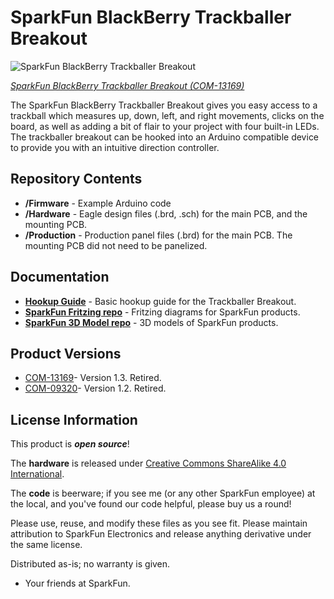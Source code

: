 SparkFun BlackBerry Trackballer Breakout
========================================

![SparkFun BlackBerry Trackballer Breakout](https://cdn.sparkfun.com//assets/parts/1/0/2/9/3/13169-01.jpg)

[*SparkFun BlackBerry Trackballer Breakout (COM-13169)*](https://www.sparkfun.com/products/13169)

The SparkFun BlackBerry Trackballer Breakout gives you easy access to a trackball which measures up, down, left, and right movements, clicks on the board, as well as adding a bit of flair to your project with four built-in LEDs. The trackballer breakout can be hooked into an Arduino compatible device to provide you with an intuitive direction controller.

Repository Contents
-------------------
 
* **/Firmware** - Example Arduino code 
* **/Hardware** - Eagle design files (.brd, .sch) for the main PCB, and the mounting PCB. 
* **/Production** - Production panel files (.brd) for the main PCB. The mounting PCB did not need to be panelized. 

Documentation
--------------
* **[Hookup Guide](https://learn.sparkfun.com/tutorials/blackberry-trackballer-breakout-hookup-guide)** - Basic hookup guide for the Trackballer Breakout.
* **[SparkFun Fritzing repo](https://github.com/sparkfun/Fritzing_Parts)** - Fritzing diagrams for SparkFun products.
* **[SparkFun 3D Model repo](https://github.com/sparkfun/3D_Models)** - 3D models of SparkFun products. 

Product Versions
----------------
* [COM-13169](https://www.sparkfun.com/products/13169)- Version 1.3. Retired.
* [COM-09320](https://www.sparkfun.com/products/9320)- Version 1.2. Retired. 

License Information
-------------------
This product is _**open source**_! 

The **hardware** is released under [Creative Commons ShareAlike 4.0 International](https://creativecommons.org/licenses/by-sa/4.0/).

The **code** is beerware; if you see me (or any other SparkFun employee) at the local, and you've found our code helpful, please buy us a round!

Please use, reuse, and modify these files as you see fit. Please maintain attribution to SparkFun Electronics and release anything derivative under the same license.

Distributed as-is; no warranty is given.

- Your friends at SparkFun.
